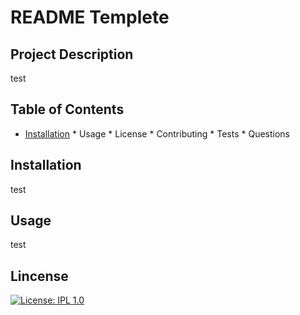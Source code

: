 # README Templete
 ## Project Description
test
## Table of Contents

* [Installation](#installation)
      * Usage
      * License 
      * Contributing 
      * Tests 
      * Questions
## Installation  
test
## Usage
test
## Lincense
[![License: IPL 1.0](https://img.shields.io/badge/License-IPL_1.0-blue.svg)](https://opensource.org/licenses/IPL-1.0)